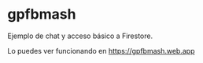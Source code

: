 # gpfbmash

Ejemplo de chat y acceso básico a Firestore.

Lo puedes ver funcionando en https://gpfbmash.web.app